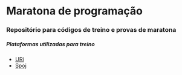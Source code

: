 <h1>Maratona de programação</h1>

<h3>Repositório para códigos de treino e provas de maratona</h3>

<h5>Plataformas utilizadas para treino</h5>

<ul>
<li>
  <a href="https://www.urionlinejudge.com.br/judge/pt/profile/174778" target="_blank">URi</a>
</li>
<li>
  <a href="http://br.spoj.com/" target="_blank">Spoj</a>
</li>
</ul>
